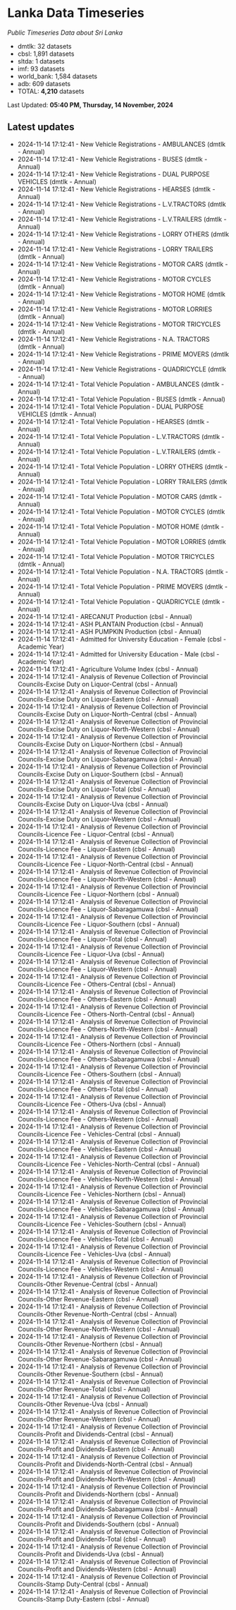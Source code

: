 # Lanka Data Timeseries
*Public Timeseries Data about Sri Lanka*

* dmtlk: 32 datasets
* cbsl: 1,891 datasets
* sltda: 1 datasets
* imf: 93 datasets
* world_bank: 1,584 datasets
* adb: 609 datasets
* TOTAL: **4,210** datasets

Last Updated: **05:40 PM, Thursday, 14 November, 2024**

## Latest updates

* 2024-11-14 17:12:41 - New Vehicle Registrations - AMBULANCES (dmtlk - Annual)
* 2024-11-14 17:12:41 - New Vehicle Registrations - BUSES (dmtlk - Annual)
* 2024-11-14 17:12:41 - New Vehicle Registrations - DUAL PURPOSE VEHICLES (dmtlk - Annual)
* 2024-11-14 17:12:41 - New Vehicle Registrations - HEARSES (dmtlk - Annual)
* 2024-11-14 17:12:41 - New Vehicle Registrations - L.V.TRACTORS (dmtlk - Annual)
* 2024-11-14 17:12:41 - New Vehicle Registrations - L.V.TRAILERS (dmtlk - Annual)
* 2024-11-14 17:12:41 - New Vehicle Registrations - LORRY OTHERS (dmtlk - Annual)
* 2024-11-14 17:12:41 - New Vehicle Registrations - LORRY TRAILERS (dmtlk - Annual)
* 2024-11-14 17:12:41 - New Vehicle Registrations - MOTOR CARS (dmtlk - Annual)
* 2024-11-14 17:12:41 - New Vehicle Registrations - MOTOR CYCLES (dmtlk - Annual)
* 2024-11-14 17:12:41 - New Vehicle Registrations - MOTOR HOME (dmtlk - Annual)
* 2024-11-14 17:12:41 - New Vehicle Registrations - MOTOR LORRIES (dmtlk - Annual)
* 2024-11-14 17:12:41 - New Vehicle Registrations - MOTOR TRICYCLES (dmtlk - Annual)
* 2024-11-14 17:12:41 - New Vehicle Registrations - N.A. TRACTORS (dmtlk - Annual)
* 2024-11-14 17:12:41 - New Vehicle Registrations - PRIME MOVERS (dmtlk - Annual)
* 2024-11-14 17:12:41 - New Vehicle Registrations - QUADRICYCLE (dmtlk - Annual)
* 2024-11-14 17:12:41 - Total Vehicle Population - AMBULANCES (dmtlk - Annual)
* 2024-11-14 17:12:41 - Total Vehicle Population - BUSES (dmtlk - Annual)
* 2024-11-14 17:12:41 - Total Vehicle Population - DUAL PURPOSE VEHICLES (dmtlk - Annual)
* 2024-11-14 17:12:41 - Total Vehicle Population - HEARSES (dmtlk - Annual)
* 2024-11-14 17:12:41 - Total Vehicle Population - L.V.TRACTORS (dmtlk - Annual)
* 2024-11-14 17:12:41 - Total Vehicle Population - L.V.TRAILERS (dmtlk - Annual)
* 2024-11-14 17:12:41 - Total Vehicle Population - LORRY OTHERS (dmtlk - Annual)
* 2024-11-14 17:12:41 - Total Vehicle Population - LORRY TRAILERS (dmtlk - Annual)
* 2024-11-14 17:12:41 - Total Vehicle Population - MOTOR CARS (dmtlk - Annual)
* 2024-11-14 17:12:41 - Total Vehicle Population - MOTOR CYCLES (dmtlk - Annual)
* 2024-11-14 17:12:41 - Total Vehicle Population - MOTOR HOME (dmtlk - Annual)
* 2024-11-14 17:12:41 - Total Vehicle Population - MOTOR LORRIES (dmtlk - Annual)
* 2024-11-14 17:12:41 - Total Vehicle Population - MOTOR TRICYCLES (dmtlk - Annual)
* 2024-11-14 17:12:41 - Total Vehicle Population - N.A. TRACTORS (dmtlk - Annual)
* 2024-11-14 17:12:41 - Total Vehicle Population - PRIME MOVERS (dmtlk - Annual)
* 2024-11-14 17:12:41 - Total Vehicle Population - QUADRICYCLE (dmtlk - Annual)
* 2024-11-14 17:12:41 - ARECANUT Production (cbsl - Annual)
* 2024-11-14 17:12:41 - ASH PLANTAIN Production (cbsl - Annual)
* 2024-11-14 17:12:41 - ASH PUMPKIN Production (cbsl - Annual)
* 2024-11-14 17:12:41 - Admitted for University Education - Female (cbsl - Academic Year)
* 2024-11-14 17:12:41 - Admitted for University Education - Male (cbsl - Academic Year)
* 2024-11-14 17:12:41 - Agriculture Volume Index (cbsl - Annual)
* 2024-11-14 17:12:41 - Analysis of Revenue Collection of Provincial Councils-Excise Duty on Liquor-Central (cbsl - Annual)
* 2024-11-14 17:12:41 - Analysis of Revenue Collection of Provincial Councils-Excise Duty on Liquor-Eastern (cbsl - Annual)
* 2024-11-14 17:12:41 - Analysis of Revenue Collection of Provincial Councils-Excise Duty on Liquor-North-Central (cbsl - Annual)
* 2024-11-14 17:12:41 - Analysis of Revenue Collection of Provincial Councils-Excise Duty on Liquor-North-Western (cbsl - Annual)
* 2024-11-14 17:12:41 - Analysis of Revenue Collection of Provincial Councils-Excise Duty on Liquor-Northern (cbsl - Annual)
* 2024-11-14 17:12:41 - Analysis of Revenue Collection of Provincial Councils-Excise Duty on Liquor-Sabaragamuwa (cbsl - Annual)
* 2024-11-14 17:12:41 - Analysis of Revenue Collection of Provincial Councils-Excise Duty on Liquor-Southern (cbsl - Annual)
* 2024-11-14 17:12:41 - Analysis of Revenue Collection of Provincial Councils-Excise Duty on Liquor-Total (cbsl - Annual)
* 2024-11-14 17:12:41 - Analysis of Revenue Collection of Provincial Councils-Excise Duty on Liquor-Uva (cbsl - Annual)
* 2024-11-14 17:12:41 - Analysis of Revenue Collection of Provincial Councils-Excise Duty on Liquor-Western (cbsl - Annual)
* 2024-11-14 17:12:41 - Analysis of Revenue Collection of Provincial Councils-Licence Fee - Liquor-Central (cbsl - Annual)
* 2024-11-14 17:12:41 - Analysis of Revenue Collection of Provincial Councils-Licence Fee - Liquor-Eastern (cbsl - Annual)
* 2024-11-14 17:12:41 - Analysis of Revenue Collection of Provincial Councils-Licence Fee - Liquor-North-Central (cbsl - Annual)
* 2024-11-14 17:12:41 - Analysis of Revenue Collection of Provincial Councils-Licence Fee - Liquor-North-Western (cbsl - Annual)
* 2024-11-14 17:12:41 - Analysis of Revenue Collection of Provincial Councils-Licence Fee - Liquor-Northern (cbsl - Annual)
* 2024-11-14 17:12:41 - Analysis of Revenue Collection of Provincial Councils-Licence Fee - Liquor-Sabaragamuwa (cbsl - Annual)
* 2024-11-14 17:12:41 - Analysis of Revenue Collection of Provincial Councils-Licence Fee - Liquor-Southern (cbsl - Annual)
* 2024-11-14 17:12:41 - Analysis of Revenue Collection of Provincial Councils-Licence Fee - Liquor-Total (cbsl - Annual)
* 2024-11-14 17:12:41 - Analysis of Revenue Collection of Provincial Councils-Licence Fee - Liquor-Uva (cbsl - Annual)
* 2024-11-14 17:12:41 - Analysis of Revenue Collection of Provincial Councils-Licence Fee - Liquor-Western (cbsl - Annual)
* 2024-11-14 17:12:41 - Analysis of Revenue Collection of Provincial Councils-Licence Fee - Others-Central (cbsl - Annual)
* 2024-11-14 17:12:41 - Analysis of Revenue Collection of Provincial Councils-Licence Fee - Others-Eastern (cbsl - Annual)
* 2024-11-14 17:12:41 - Analysis of Revenue Collection of Provincial Councils-Licence Fee - Others-North-Central (cbsl - Annual)
* 2024-11-14 17:12:41 - Analysis of Revenue Collection of Provincial Councils-Licence Fee - Others-North-Western (cbsl - Annual)
* 2024-11-14 17:12:41 - Analysis of Revenue Collection of Provincial Councils-Licence Fee - Others-Northern (cbsl - Annual)
* 2024-11-14 17:12:41 - Analysis of Revenue Collection of Provincial Councils-Licence Fee - Others-Sabaragamuwa (cbsl - Annual)
* 2024-11-14 17:12:41 - Analysis of Revenue Collection of Provincial Councils-Licence Fee - Others-Southern (cbsl - Annual)
* 2024-11-14 17:12:41 - Analysis of Revenue Collection of Provincial Councils-Licence Fee - Others-Total (cbsl - Annual)
* 2024-11-14 17:12:41 - Analysis of Revenue Collection of Provincial Councils-Licence Fee - Others-Uva (cbsl - Annual)
* 2024-11-14 17:12:41 - Analysis of Revenue Collection of Provincial Councils-Licence Fee - Others-Western (cbsl - Annual)
* 2024-11-14 17:12:41 - Analysis of Revenue Collection of Provincial Councils-Licence Fee - Vehicles-Central (cbsl - Annual)
* 2024-11-14 17:12:41 - Analysis of Revenue Collection of Provincial Councils-Licence Fee - Vehicles-Eastern (cbsl - Annual)
* 2024-11-14 17:12:41 - Analysis of Revenue Collection of Provincial Councils-Licence Fee - Vehicles-North-Central (cbsl - Annual)
* 2024-11-14 17:12:41 - Analysis of Revenue Collection of Provincial Councils-Licence Fee - Vehicles-North-Western (cbsl - Annual)
* 2024-11-14 17:12:41 - Analysis of Revenue Collection of Provincial Councils-Licence Fee - Vehicles-Northern (cbsl - Annual)
* 2024-11-14 17:12:41 - Analysis of Revenue Collection of Provincial Councils-Licence Fee - Vehicles-Sabaragamuwa (cbsl - Annual)
* 2024-11-14 17:12:41 - Analysis of Revenue Collection of Provincial Councils-Licence Fee - Vehicles-Southern (cbsl - Annual)
* 2024-11-14 17:12:41 - Analysis of Revenue Collection of Provincial Councils-Licence Fee - Vehicles-Total (cbsl - Annual)
* 2024-11-14 17:12:41 - Analysis of Revenue Collection of Provincial Councils-Licence Fee - Vehicles-Uva (cbsl - Annual)
* 2024-11-14 17:12:41 - Analysis of Revenue Collection of Provincial Councils-Licence Fee - Vehicles-Western (cbsl - Annual)
* 2024-11-14 17:12:41 - Analysis of Revenue Collection of Provincial Councils-Other Revenue-Central (cbsl - Annual)
* 2024-11-14 17:12:41 - Analysis of Revenue Collection of Provincial Councils-Other Revenue-Eastern (cbsl - Annual)
* 2024-11-14 17:12:41 - Analysis of Revenue Collection of Provincial Councils-Other Revenue-North-Central (cbsl - Annual)
* 2024-11-14 17:12:41 - Analysis of Revenue Collection of Provincial Councils-Other Revenue-North-Western (cbsl - Annual)
* 2024-11-14 17:12:41 - Analysis of Revenue Collection of Provincial Councils-Other Revenue-Northern (cbsl - Annual)
* 2024-11-14 17:12:41 - Analysis of Revenue Collection of Provincial Councils-Other Revenue-Sabaragamuwa (cbsl - Annual)
* 2024-11-14 17:12:41 - Analysis of Revenue Collection of Provincial Councils-Other Revenue-Southern (cbsl - Annual)
* 2024-11-14 17:12:41 - Analysis of Revenue Collection of Provincial Councils-Other Revenue-Total (cbsl - Annual)
* 2024-11-14 17:12:41 - Analysis of Revenue Collection of Provincial Councils-Other Revenue-Uva (cbsl - Annual)
* 2024-11-14 17:12:41 - Analysis of Revenue Collection of Provincial Councils-Other Revenue-Western (cbsl - Annual)
* 2024-11-14 17:12:41 - Analysis of Revenue Collection of Provincial Councils-Profit and Dividends-Central (cbsl - Annual)
* 2024-11-14 17:12:41 - Analysis of Revenue Collection of Provincial Councils-Profit and Dividends-Eastern (cbsl - Annual)
* 2024-11-14 17:12:41 - Analysis of Revenue Collection of Provincial Councils-Profit and Dividends-North-Central (cbsl - Annual)
* 2024-11-14 17:12:41 - Analysis of Revenue Collection of Provincial Councils-Profit and Dividends-North-Western (cbsl - Annual)
* 2024-11-14 17:12:41 - Analysis of Revenue Collection of Provincial Councils-Profit and Dividends-Northern (cbsl - Annual)
* 2024-11-14 17:12:41 - Analysis of Revenue Collection of Provincial Councils-Profit and Dividends-Sabaragamuwa (cbsl - Annual)
* 2024-11-14 17:12:41 - Analysis of Revenue Collection of Provincial Councils-Profit and Dividends-Southern (cbsl - Annual)
* 2024-11-14 17:12:41 - Analysis of Revenue Collection of Provincial Councils-Profit and Dividends-Total (cbsl - Annual)
* 2024-11-14 17:12:41 - Analysis of Revenue Collection of Provincial Councils-Profit and Dividends-Uva (cbsl - Annual)
* 2024-11-14 17:12:41 - Analysis of Revenue Collection of Provincial Councils-Profit and Dividends-Western (cbsl - Annual)
* 2024-11-14 17:12:41 - Analysis of Revenue Collection of Provincial Councils-Stamp Duty-Central (cbsl - Annual)
* 2024-11-14 17:12:41 - Analysis of Revenue Collection of Provincial Councils-Stamp Duty-Eastern (cbsl - Annual)